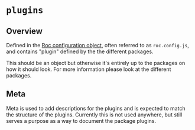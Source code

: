 # `plugins`

## Overview

Defined in the [Roc configuration object](/docs/config/README.md), often referred to as `roc.config.js`, and contains "plugin" defined by the the different packages.

This should be an object but otherwise it's entirely up to the packages on how it should look. For more information please look at the different packages.

## Meta
Meta is used to add descriptions for the plugins and is expected to match the structure of the plugins. Currently this is not used anywhere, but still serves a purpose as a way to document the package plugins.
